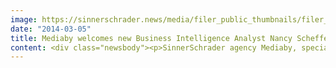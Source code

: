 ```yaml
---
image: https://sinnerschrader.news/media/filer_public_thumbnails/filer_public/e7/7f/e77f004c-24b5-4e7e-a81e-d34fb13ee2e5/nancyscheffert_mediaby_720.jpg__480x288_q85_crop_subsampling-2_upscale.jpg
date: "2014-03-05"
title: Mediaby welcomes new Business Intelligence Analyst Nancy Scheffert
content: <div class="newsbody"><p>SinnerSchrader agency Mediaby, specializing in intelligent and efficient online advertising, announces the new hire of Nancy Scheffert, who will join their business intelligence team with Stephan Groneberg. A trained IT Business Engineer, Sheffert wrote her master's thesis on web analytics with a focus on business intelligence and the intelligent connection of data. Scheffert is a professional newcomer with academic know-how and was surprised just how in demand her area of expertise currently is, "out of ten applications, I received five offers. I chose Mediaby because the chemistry was right from the start. It has long been my dream to work in an agency with this specialization." The 25-year-old will serve as Business Intelligence Analyst alongside the account managers at Mediaby to optimally advise their clients and continue to expand Mediaby's in-house marketing operating system.</p><p><a href="https://next-audience.com/media/filer_public/52/eb/52eb0688-ae75-4305-9e7b-0e3c6acd7050/nancyscheffert_mediaby_300.jpg" target="_blank">Download press photo (300dpi)</a></p><p><strong>Contact</strong><br/>Sebastian Kehr<br/>Public Relations<br/>+49 40 24828 751<br/><a href="mailto&#58;presse@mediaby.de" target="_blank" title="Awakening the “UHRTRIEB”&#58; Mediaby advertises Poseidon watches">presse@mediaby.de</a></p><p><a href="mailto&#58;presse@mediaby.de" target="_blank" title="Awakening the “UHRTRIEB”&#58; Mediaby advertises Poseidon watches">www.mediaby.de</a></p></div>
---
```


